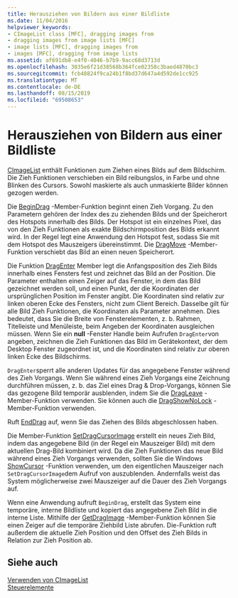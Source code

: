```yaml
---
title: Herausziehen von Bildern aus einer Bildliste
ms.date: 11/04/2016
helpviewer_keywords:
- CImageList class [MFC], dragging images from
- dragging images from image lists [MFC]
- image lists [MFC], dragging images from
- images [MFC], dragging from image lists
ms.assetid: af691db8-e4f0-4046-b7b9-9acc68d3713d
ms.openlocfilehash: 3035e6f21d38568b364fce02358c3baed4870bc3
ms.sourcegitcommit: fcb48824f9ca24b1f8bd37d647a4d592de1cc925
ms.translationtype: MT
ms.contentlocale: de-DE
ms.lasthandoff: 08/15/2019
ms.locfileid: "69508653"
---
```

# <a name="dragging-images-from-an-image-list"></a>Herausziehen von Bildern aus einer Bildliste

[CImageList](../mfc/reference/cimagelist-class.md) enthält Funktionen zum Ziehen eines Bilds auf dem Bildschirm. Die Zieh Funktionen verschieben ein Bild reibungslos, in Farbe und ohne Blinken des Cursors. Sowohl maskierte als auch unmaskierte Bilder können gezogen werden.

Die [BeginDrag](../mfc/reference/cimagelist-class.md#begindrag) -Member-Funktion beginnt einen Zieh Vorgang. Zu den Parametern gehören der Index des zu ziehenden Bilds und der Speicherort des Hotspots innerhalb des Bilds. Der Hotspot ist ein einzelnes Pixel, das von den Zieh Funktionen als exakte Bildschirmposition des Bilds erkannt wird. In der Regel legt eine Anwendung den Hotspot fest, sodass Sie mit dem Hotspot des Mauszeigers übereinstimmt. Die [DragMove](../mfc/reference/cimagelist-class.md#dragmove) -Member-Funktion verschiebt das Bild an einen neuen Speicherort.

Die Funktion [DragEnter](../mfc/reference/cimagelist-class.md#dragenter) Member legt die Anfangsposition des Zieh Bilds innerhalb eines Fensters fest und zeichnet das Bild an der Position. Die Parameter enthalten einen Zeiger auf das Fenster, in dem das Bild gezeichnet werden soll, und einen Punkt, der die Koordinaten der ursprünglichen Position im Fenster angibt. Die Koordinaten sind relativ zur linken oberen Ecke des Fensters, nicht zum Client Bereich. Dasselbe gilt für alle Bild Zieh Funktionen, die Koordinaten als Parameter annehmen. Dies bedeutet, dass Sie die Breite von Fensterelementen, z. b. Rahmen, Titelleiste und Menüleiste, beim Angeben der Koordinaten ausgleichen müssen. Wenn Sie ein **null** -Fenster Handle beim Aufrufen `DragEnter`von angeben, zeichnen die Zieh Funktionen das Bild im Gerätekontext, der dem Desktop Fenster zugeordnet ist, und die Koordinaten sind relativ zur oberen linken Ecke des Bildschirms.

`DragEnter`sperrt alle anderen Updates für das angegebene Fenster während des Zieh Vorgangs. Wenn Sie während eines Zieh Vorgangs eine Zeichnung durchführen müssen, z. b. das Ziel eines Drag & Drop-Vorgangs, können Sie das gezogene Bild temporär ausblenden, indem Sie die [DragLeave](../mfc/reference/cimagelist-class.md#dragleave) -Member-Funktion verwenden. Sie können auch die [DragShowNoLock](../mfc/reference/cimagelist-class.md#dragshownolock) -Member-Funktion verwenden.

Ruft [EndDrag](../mfc/reference/cimagelist-class.md#enddrag) auf, wenn Sie das Ziehen des Bilds abgeschlossen haben.

Die Member-Funktion [SetDragCursorImage](../mfc/reference/cimagelist-class.md#setdragcursorimage) erstellt ein neues Zieh Bild, indem das angegebene Bild (in der Regel ein Mauszeiger Bild) mit dem aktuellen Drag-Bild kombiniert wird. Da die Zieh Funktionen das neue Bild während eines Zieh Vorgangs verwenden, sollten Sie die Windows [ShowCursor](/windows/win32/api/winuser/nf-winuser-showcursor) -Funktion verwenden, um den eigentlichen Mauszeiger nach `SetDragCursorImage`dem Aufruf von auszublenden. Andernfalls weist das System möglicherweise zwei Mauszeiger auf die Dauer des Zieh Vorgangs auf.

Wenn eine Anwendung aufruft `BeginDrag`, erstellt das System eine temporäre, interne Bildliste und kopiert das angegebene Zieh Bild in die interne Liste. Mithilfe der [GetDragImage](../mfc/reference/cimagelist-class.md#getdragimage) -Member-Funktion können Sie einen Zeiger auf die temporäre Ziehbild Liste abrufen. Die-Funktion ruft außerdem die aktuelle Zieh Position und den Offset des Zieh Bilds in Relation zur Zieh Position ab.

## <a name="see-also"></a>Siehe auch

[Verwenden von CImageList](../mfc/using-cimagelist.md)<br/>
[Steuerelemente](../mfc/controls-mfc.md)
